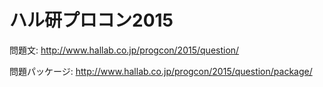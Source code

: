 # ハル研プロコン2015
問題文:
http://www.hallab.co.jp/progcon/2015/question/

問題パッケージ:
http://www.hallab.co.jp/progcon/2015/question/package/
